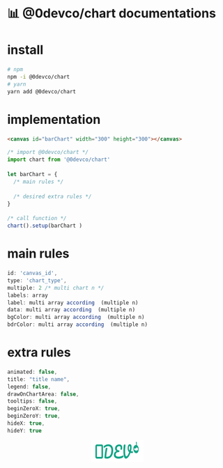 # 📊 @0devco/chart documentations


# install

```bash
# npm
npm -i @0devco/chart
# yarn
yarn add @0devco/chart

```

# implementation

```html
<canvas id="barChart" width="300" height="300"></canvas>
```

```js
/* import @0devco/chart */
import chart from '@0devco/chart'

let barChart = {
  /* main rules */

  /* desired extra rules */
}

/* call function */
chart().setup(barChart )
```

# main rules

```js
id: 'canvas_id',
type: 'chart_type',
multiple: 2 /* multi chart n */
labels: array
label: multi array according  (multiple n)
data: multi array according  (multiple n)
bgColor: multi array according  (multiple n)
bdrColor: multi array according  (multiple n)
```

# extra rules

```js
animated: false,
title: "title name",
legend: false,
drawOnChartArea: false,
tooltips: false,
beginZeroX: true,
beginZeroY: true,
hideX: true,
hideY: true
```


<a href="https://twitter.com/0devco" target="_blank" ><p align="center" ><img src="https://raw.githubusercontent.com/0devco/docs/master/.devco-images/logo-transparent.png"></p></a>
